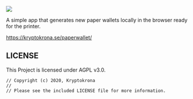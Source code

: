 <img src="https://camo.githubusercontent.com/d344c9e18b69f96502f3bf61b0dedc1ca9603af3/68747470733a2f2f6b727970746f6b726f6e612e73652f77702d636f6e74656e742f75706c6f6164732f323031392f30372f786b722d6c6f676f2d626c61636b2d746578742e706e67">

A simple app that generates new paper wallets locally in the browser ready for the printer.

https://kryptokrona.se/paperwallet/

## LICENSE

This Project is licensed under AGPL v3.0.

```
// Copyright (c) 2020, Kryptokrona
//
// Please see the included LICENSE file for more information.
```
